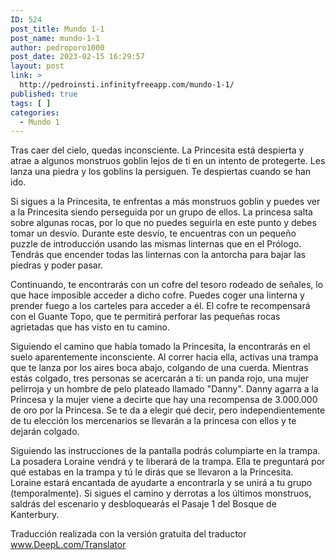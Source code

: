 ```yaml
---
ID: 524
post_title: Mundo 1-1
post_name: mundo-1-1
author: pedroporo1000
post_date: 2023-02-15 16:29:57
layout: post
link: >
  http://pedroinsti.infinityfreeapp.com/mundo-1-1/
published: true
tags: [ ]
categories:
  - Mundo 1
---
```

Tras caer del cielo, quedas inconsciente. La Princesita está despierta y atrae a algunos monstruos goblin lejos de ti en un intento de protegerte. Les lanza una piedra y los goblins la persiguen. Te despiertas cuando se han ido.

Si sigues a la Princesita, te enfrentas a más monstruos goblin y puedes ver a la Princesita siendo perseguida por un grupo de ellos. La princesa salta sobre algunas rocas, por lo que no puedes seguirla en este punto y debes tomar un desvío. Durante este desvío, te encuentras con un pequeño puzzle de introducción usando las mismas linternas que en el Prólogo. Tendrás que encender todas las linternas con la antorcha para bajar las piedras y poder pasar.

Continuando, te encontrarás con un cofre del tesoro rodeado de señales, lo que hace imposible acceder a dicho cofre. Puedes coger una linterna y prender fuego a los carteles para acceder a él. El cofre te recompensará con el Guante Topo, que te permitirá perforar las pequeñas rocas agrietadas que has visto en tu camino.

Siguiendo el camino que había tomado la Princesita, la encontrarás en el suelo aparentemente inconsciente. Al correr hacia ella, activas una trampa que te lanza por los aires boca abajo, colgando de una cuerda. Mientras estás colgado, tres personas se acercarán a ti: un panda rojo, una mujer pelirroja y un hombre de pelo plateado llamado "Danny". Danny agarra a la Princesa y la mujer viene a decirte que hay una recompensa de 3.000.000 de oro por la Princesa. Se te da a elegir qué decir, pero independientemente de tu elección los mercenarios se llevarán a la princesa con ellos y te dejarán colgado.

Siguiendo las instrucciones de la pantalla podrás columpiarte en la trampa. La posadera Loraine vendrá y te liberará de la trampa. Ella te preguntará por qué estabas en la trampa y tú le dirás que se llevaron a la Princesita. Loraine estará encantada de ayudarte a encontrarla y se unirá a tu grupo (temporalmente). Si sigues el camino y derrotas a los últimos monstruos, saldrás del escenario y desbloquearás el Pasaje 1 del Bosque de Kanterbury.

Traducción realizada con la versión gratuita del traductor www.DeepL.com/Translator